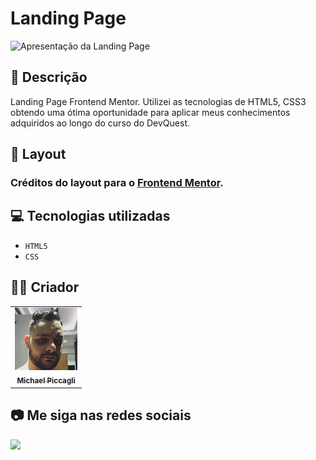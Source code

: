 # Landing Page

<img src="./src/images/assets/Landing Page.gif" alt="Apresentação da Landing Page">

## 📄 Descrição

Landing Page Frontend Mentor. Utilizei as tecnologias de HTML5, CSS3 obtendo uma ótima oportunidade para aplicar meus conhecimentos adquiridos ao longo do curso do DevQuest.

## 🎨 Layout

### Créditos do layout para o <a href="https://www.frontendmentor.io/challenges/huddle-landing-page-with-a-single-introductory-section-B_2Wvxgi0">Frontend Mentor</a>.

## 💻 Tecnologias utilizadas

- ``HTML5``
- ``CSS``

## 🧑‍💻 Criador

<table>
  <tr>
    <td align="center">
      <a href="#">
        <img src="./src/images/assets/michael.jpg" width="100px;" alt="Foto de Michael Piccagli"/><br>
        <sub>
          <b>Michael Piccagli</b>
        </sub>
      </a>
    </td>
  </tr>
</table>

## 📷 Me siga nas redes sociais<br>

<p align="left">
  <a href="https://www.linkedin.com/in/michaelpiccagli/" target="_blank"><img src="https://img.shields.io/badge/-LinkedIn-%230077B5?style=for-the-badge&logo=linkedin&logoColor=white"></a>
</p>

